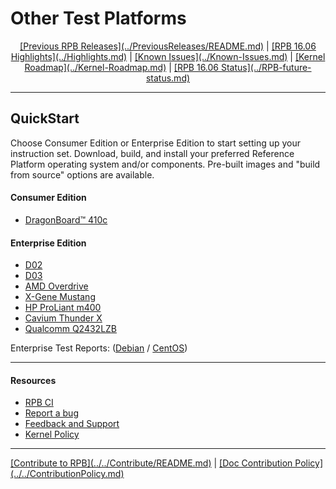# Other Test Platforms

<p align="center">
  <b></b>
  <a href="#">[Previous RPB Releases](../PreviousReleases/README.md)</a> |
  <a href="#">[RPB 16.06 Highlights](../Highlights.md)</a> |
  <a href="#">[Known Issues](../Known-Issues.md)</a> |
  <a href="#">[Kernel Roadmap](../Kernel-Roadmap.md)</a> |
  <a href="#">[RPB 16.06 Status](../RPB-future-status.md)</a>
  <br>

***

## QuickStart

Choose Consumer Edition or Enterprise Edition to start setting up your instruction set. Download, build, and install your preferred Reference Platform operating system and/or components. Pre-built images and "build from source" options are available.

#### Consumer Edition
- [DragonBoard™ 410c](ConsumerEdition/DragonBoard-410c/README.md)

#### Enterprise Edition
- [D02](EnterpriseEdition/D02/README.md)
- [D03](EnterpriseEdition/D03/README.md)
- [AMD Overdrive](EnterpriseEdition/Overdrive/README.md)
- [X-Gene Mustang](EnterpriseEdition/X-Gene-Mustang/README.md)
- [HP ProLiant m400](EnterpriseEdition/HP-ProLiant-m400/README.md)
- [Cavium Thunder X](EnterpriseEdition/ThunderX/README.md)
- [Qualcomm Q2432LZB](EnterpriseEdition/Q2432LZB/README.md)

Enterprise Test Reports: ([Debian](https://builds.96boards.org/releases/reference-platform/components/debian-installer/16.06/EE-Debian-RPB-16.06-TestReport.pdf) / [CentOS](https://builds.96boards.org/releases/reference-platform/components/centos-installer/16.06/EE-CentOS-RPB-16.06-TestReport.pdf))

***

#### Resources

- [RPB CI](../RPB-CI.md)
- [Report a bug](../Report-a-bug.md)
- [Feedback and Support](../Feedback-and-Support.md)
- [Kernel Policy](../KernelPolicy.md)

***

<p align="left">
  <b></b>
  <a href="#">[Contribute to RPB](../../Contribute/README.md)</a> |
  <a href="#">[Doc Contribution Policy](../../ContributionPolicy.md)</a>
  <br>
